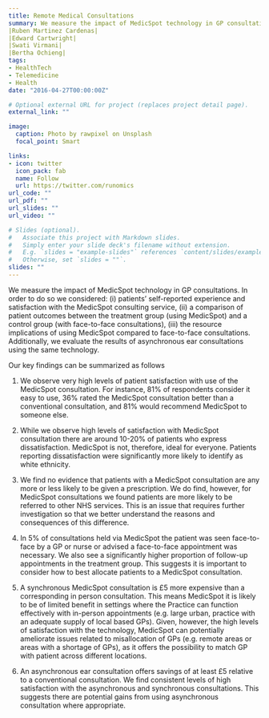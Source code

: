 ```yaml
---
title: Remote Medical Consultations
summary: We measure the impact of MedicSpot technology in GP consultations.
|Ruben Martinez Cardenas| 
|Edward Cartwright|
|Swati Virmani|
|Bertha Ochieng|
tags:
- HealthTech
- Telemedicine
- Health
date: "2016-04-27T00:00:00Z"

# Optional external URL for project (replaces project detail page).
external_link: ""

image:
  caption: Photo by rawpixel on Unsplash
  focal_point: Smart

links:
- icon: twitter
  icon_pack: fab
  name: Follow
  url: https://twitter.com/runomics
url_code: ""
url_pdf: ""
url_slides: ""
url_video: ""

# Slides (optional).
#   Associate this project with Markdown slides.
#   Simply enter your slide deck's filename without extension.
#   E.g. `slides = "example-slides"` references `content/slides/example-slides.md`.
#   Otherwise, set `slides = ""`.
slides: ""
---
```


We measure the impact of MedicSpot technology in GP consultations. In order to do so we considered: (i) patients’ self-reported experience and satisfaction with the MedicSpot consulting service, (ii) a comparison of patient outcomes between the treatment group (using MedicSpot) and a control group (with face-to-face consultations), (iii) the resource implications of using MedicSpot compared to face-to-face consultations. Additionally, we evaluate the results of asynchronous ear consultations using the same technology.

Our key findings can be summarized as follows

1. We observe very high levels of patient satisfaction with use of the MedicSpot consultation. For instance, 81% of respondents consider it easy to use, 36% rated the MedicSpot consultation better than a conventional consultation, and 81% would recommend MedicSpot to someone else. 

2. While we observe high levels of satisfaction with MedicSpot consultation there are around 10-20% of patients who express dissatisfaction. MedicSpot is not, therefore, ideal for everyone. Patients reporting dissatisfaction were significantly more likely to identify as white ethnicity. 

3. We find no evidence that patients with a MedicSpot consultation are any more or less likely to be given a prescription. We do find, however, for MedicSpot consultations we found patients are more likely to be referred to other NHS services. This is an issue that requires further investigation so that we better understand the reasons and consequences of this difference. 

4. In 5% of consultations held via MedicSpot the patient was seen face-to-face by a GP or nurse or advised a face-to-face appointment was necessary. We also see a significantly higher proportion of follow-up appointments in the treatment group. This suggests it is important to consider how to best allocate patients to a MedicSpot consultation.

5. A synchronous MedicSpot consultation is £5 more expensive than a corresponding in person consultation. This means MedicSpot it is likely to be of limited benefit in settings where the Practice can function effectively with in-person appointments (e.g. large urban, practice with an adequate supply of local based GPs). Given, however, the high levels of satisfaction with the technology, MedicSpot can potentially ameliorate issues related to misallocation of GPs (e.g. remote areas or areas with a shortage of GPs), as it offers the possibility to match GP with patient across different locations.

6. An asynchronous ear consultation offers savings of at least £5 relative to a conventional consultation. We find consistent levels of high satisfaction with the asynchronous and synchronous consultations. This suggests there are potential gains from using asynchronous consultation where appropriate.

